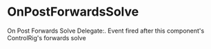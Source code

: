 # OnPostForwardsSolve

On Post Forwards Solve Delegate:. Event fired after this component's ControlRig's forwards solve

